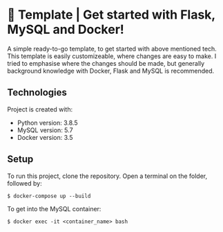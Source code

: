 # 🐋 Template | Get started with Flask, MySQL and Docker!

A simple ready-to-go template, to get started with above mentioned tech. This template is easily customizeable, where changes are easy to make.
I tried to emphasise where the changes should be made, but generally background knowledge with Docker, Flask and MySQL is recommended.

## Technologies
Project is created with:
* Python version: 3.8.5
* MySQL version: 5.7
* Docker version: 3.5
	
## Setup
To run this project, clone the repository. 
Open a terminal on the folder, followed by:

```
$ docker-compose up --build
```

To get into the MySQL container:
```
$ docker exec -it <container_name> bash
```

